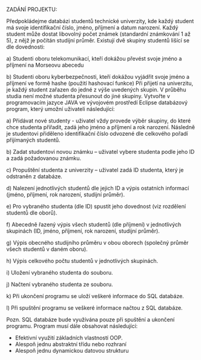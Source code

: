 ZADÁNÍ PROJEKTU:


Předpokládejme databázi studentů technické univerzity, kde každý student má svoje identifikační číslo,
jméno, příjmení a datum narození. Každý student může dostat libovolný počet známek (standardní
známkování 1 až 5), z nějž je počítán studijní průměr. Existují dvě skupiny studentů lišící se dle
dovednosti:

a) Studenti oboru telekomunikací, kteří dokážou převést svoje jméno a příjmení na Morseovu
   abecedu

b) Studenti oboru kyberbezpečnosti, kteří dokážou vyjádřit svoje jméno a příjmení ve formě
   hashe (použití hashovací funkce)
   Při přijetí na univerzitu, je každý student zařazen do jedné z výše uvedených skupin. V průběhu studia
   není možné studenta přesunout do jiné skupiny.
   Vytvořte v programovacím jazyce JAVA ve vývojovém prostředí Eclipse databázový program, který
   umožní uživateli následující:

a) Přidávat nové studenty - uživatel vždy provede výběr skupiny, do které chce studenta přiřadit, zadá
   jeho jméno a příjmení a rok narození. Následně je studentovi přiděleno identifikační číslo odvozené
   dle celkového pořadí přijímaných studentů.

b) Zadat studentovi novou známku – uživatel vybere studenta podle jeho ID a zadá požadovanou
   známku.

c) Propuštění studenta z univerzity – uživatel zadá ID studenta, který je odstraněn z databáze.

d) Nalezení jednotlivých studentů dle jejich ID a výpis ostatních informací (jméno, příjmení, rok
   narození, studijní průměr).

e) Pro vybraného studenta (dle ID) spustit jeho dovednost (viz rozdělení studentů dle oborů).

f) Abecedně řazený výpis všech studentů (dle příjmení) v jednotlivých skupinách (ID, jméno, příjmení,
   rok narození, studijní průměr).

g) Výpis obecného studijního průměru v obou oborech (společný průměr všech studentů v daném
   oboru).

h) Výpis celkového počtu studentů v jednotlivých skupinách.

i) Uložení vybraného studenta do souboru.

j) Načtení vybraného studenta ze souboru.

k) Při ukončení programu se uloží veškeré informace do SQL databáze.

l) Při spuštění programu se veškeré informace načtou z SQL databáze.


Pozn. SQL databáze bude využívána pouze při spuštění a ukončení programu.
Program musí dále obsahovat následující:
- Efektivní využití základních vlastností OOP.
- Alespoň jednu abstraktní třídu nebo rozhraní
- Alespoň jednu dynamickou datovou strukturu 
